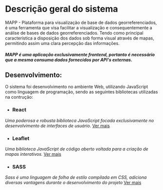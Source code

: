 # Descrição geral do sistema
MAPP - Plataforma para visualização de base de dados georreferenciados, é uma ferramenta que visa facilitar a visualização e consequentemente a análise de bases de dados georreferenciados. Tendo como principal característica a disposição dos dados sob forma visual através de mapas, permitindo assim uma clara percepção das informações.

#### *MAPP é uma aplicação exclusivamente frontend, portanto é necessário que a mesma consuma dados fornecidos por API's externas.*

## Desenvolvimento:
O sistema foi desenvolvimento no ambiente Web, utilizando JavaScript como linguagem de programação, sendo as seguintes bibliotecas utilizadas na contrução:
 - ### React 
 _Uma poderosa e robusta biblioteca JavaScript focada exclusivamente no desenvolvimento de interfaces de usuário._ [Ver mais](https://reactjs.org/)
 - ### Leaflet
 _Uma biblioteca JavaScript de código aberto voltada para a criação de mapas interativos._ [Ver mais](https://leafletjs.com/reference-1.5.0.html)
 - ### SASS
 _Sass é uma linguagem de folha de estilo compilada em CSS, adiciona diversas vantagens durante o desenvolvimento do projeto_ [Ver mais](https://sass-lang.com/documentation)
